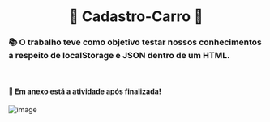<h1 align=center> 🚗 Cadastro-Carro 🚗 </h1>

<h3> 📚 O trabalho teve como objetivo testar nossos conhecimentos a respeito de localStorage e JSON dentro de um HTML. </h3>

<br> 

<h4> 🌻 Em anexo está a atividade após finalizada! </h4>

![image](https://github.com/user-attachments/assets/b76d2869-07f8-405e-8f4e-7a22eb19e521)
